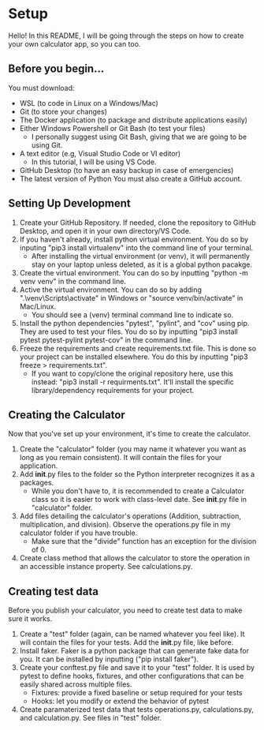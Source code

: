 # Setup
Hello! In this README, I will be going through the steps on how to create your own calculator app, so you can too.
## Before you begin...
You must download:
  - WSL (to code in Linux on a Windows/Mac)
  - Git (to store your changes)
  - The Docker application (to package and distribute applications easily)
  - Either Windows Powershell or Git Bash (to test your files)
     - I personally suggest using Git Bash, giving that we are going to be using Git.
  -  A text editor (e.g, Visual Studio Code or VI editor)
     - In this tutorial, I will be using VS Code.
  - GitHub Desktop (to have an easy backup in case of emergencies)
  - The latest version of Python
You must also create a GitHub account.
## Setting Up Development
  1. Create your GitHub Repository. If needed, clone the repository to GitHub Desktop, and open it in your own directory/VS Code.
  2. If you haven't already, install python virtual environment. You do so by inputing "pip3 install virtualenv" into the command line of your terminal.
     - After installing the virtual environment (or venv), it will permanently stay on your laptop unless deleted, as it is a global python pacakge.
  3. Create the virtual environment. You can do so by inputting "python -m venv venv" in the command line.
  4. Active the virtual environment. You can do so by adding ".\venv\Scripts\activate" in Windows or "source venv/bin/activate" in Mac/Linux.
     - You should see a (venv) terminal command line to indicate so.
  5. Install the python dependencies "pytest", "pylint", and "cov" using pip. They are used to test your files. You do so by inputting "pip3 install pytest pytest-pylint pytest-cov" in the command line.
  6. Freeze the requirements and create requirements.txt file. This is done so your project can be installed elsewhere. You do this by inputting "pip3 freeze > requirements.txt".
     - If you want to copy/clone the original repository here, use this instead: "pip3 install -r requirments.txt". It'll install the specific library/dependency requirements for your project.
## Creating the Calculator
Now that you've set up your environment, it's time to create the calculator.
  1. Create the "calculator" folder (you may name it whatever you want as long as you remain consistent). It will contain the files for your application.
  2. Add __init__.py files to the folder so the Python interpreter recognizes it as a packages.
     - While you don't have to, it is recommended to create a Calculator class so it is easier to work with class-level date. See __init__.py file in "calculator" folder.
  3. Add files detailing the calculator's operations (Addition, subtraction, multiplication, and division). Observe the operations.py file in my calculator folder if you have trouble.
     - Make sure that the "divide" function has an exception for the division of 0.
  4. Create class method that allows the calculator to store the operation in an accessible instance property. See calculations.py.
## Creating test data
Before you publish your calculator, you need to create test data to make sure it works.
  1. Create a "test" folder (again, can be named whatever you feel like). It will contain the files for your tests. Add the __init__.py file, like before.
  2. Install faker. Faker is a python package that can generate fake data for you. It can be installed by inputting ("pip install faker").
  3. Create your conftest.py file and save it to your "test" folder. It is used by pytest to define hooks, fixtures, and other configurations that can be easily shared across multiple files.
     - Fixtures: provide a fixed baseline or setup required for your tests
     - Hooks: let you modify or extend the behavior of pytest
  5. Create paramaterized test data that tests operations.py, calculations.py, and calculation.py. See files in "test" folder.
